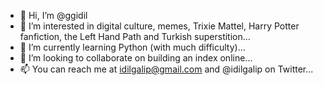 - 👋 Hi, I’m @ggidil
- 👀 I’m interested in digital culture, memes, Trixie Mattel, Harry Potter fanfiction, the Left Hand Path and Turkish superstition...
- 🌱 I’m currently learning Python (with much difficulty)...
- 💞️ I’m looking to collaborate on building an index online...
- 📫 You can reach me at idilgalip@gmail.com and @idilgalip on Twitter...

<!---
ggidil/ggidil is a ✨ special ✨ repository because its `README.md` (this file) appears on your GitHub profile.
You can click the Preview link to take a look at your changes.
--->
